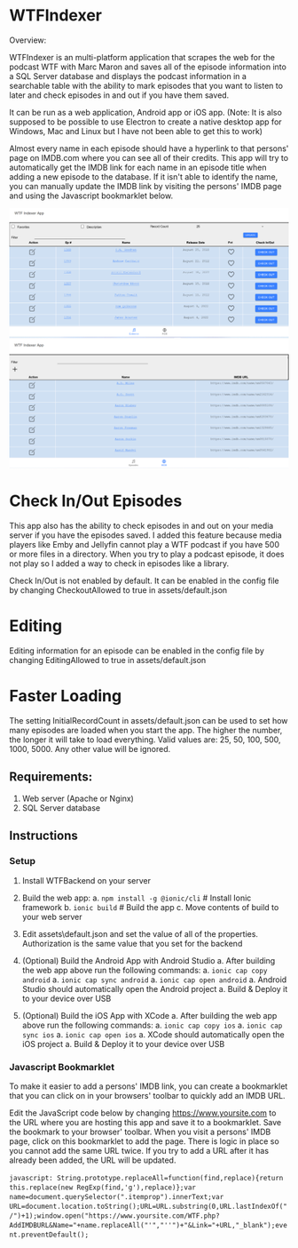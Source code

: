 # WTFIndexer
Overview:

WTFIndexer is an multi-platform application that scrapes the web for the podcast WTF with Marc Maron and saves all of the episode information into a SQL Server database and displays the podcast information in a searchable table with the ability to mark episodes that you want to listen to later and check episodes in and out if you have them saved. 

It can be run as a web application, Android app or iOS app. (Note: It is also supposed to be possible to use Electron to create a native desktop app for Windows, Mac and Linux but I have not been able to get this to work)

Almost every name in each episode should have a hyperlink to that persons' page on IMDB.com where you can see all of their credits. This app will try to automatically get the IMDB link for each name in an episode title when adding a new episode to the database. If it isn't able to identify the name, you can manually update the IMDB link by visiting the persons' IMDB page and using the Javascript bookmarklet below.

![Episodes](https://github.com/SegiH/WTFIndexer/blob/main/screenshots/Episodes.png?raw=true)
![IMDB](https://github.com/SegiH/WTFIndexer/blob/main/screenshots/IMDB.png?raw=true)

# Check In/Out Episodes
This app also has the ability to check episodes in and out on your media server if you have the episodes saved. I added this feature because media players like Emby and Jellyfin cannot play a WTF podcast if you have 500 or more files in a directory. When you try to play a podcast episode, it does not play so I added a way to check in episodes like a library. 

Check In/Out is not enabled by default. It can be enabled in the config file by changing CheckoutAllowed to true in assets/default.json

# Editing
Editing information for an episode can be enabled in the config file by changing EditingAllowed to true in assets/default.json

# Faster Loading
The setting InitialRecordCount in assets/default.json can be used to set how many episodes are loaded when you start the app. The higher the number, the longer it will take to load everything. Valid values are: 25, 50, 100, 500, 1000, 5000. Any other value will be ignored.

## Requirements:

1. Web server (Apache or Nginx)
1. SQL Server database

## Instructions

### Setup
1. Install WTFBackend on your server
1. Build the web app:
   a. `npm install -g @ionic/cli` # Install Ionic framework
   b. `ionic build` # Build the app
   c. Move contents of build to your web server
1. Edit assets\default.json and set the value of all of the properties. Authorization is the same value that you set for the backend

1. (Optional) Build the Android App with Android Studio
   a. After building the web app above run the following commands:
   a. `ionic cap copy android`
   a. `ionic cap sync android`
   a. `ionic cap open android`
   a. Android Studio should automatically open the Android project
   a. Build & Deploy it to your device over USB

1. (Optional) Build the iOS App with XCode
   a. After building the web app above run the following commands:
   a. `ionic cap copy ios`
   a. `ionic cap sync ios`
   a. `ionic cap open ios`
   a. XCode should automatically open the iOS project
   a. Build & Deploy it to your device over USB

### Javascript Bookmarklet
To make it easier to add a persons' IMDB link, you can create a bookmarklet that you can click on in your browsers' toolbar to quickly add an IMDB URL.

Edit the JavaScript code below by changing https://www.yoursite.com to the URL where you are hosting this app and save it to a bookmarklet. Save the bookmark to your browser' toolbar. When you visit a persons' IMDB page, click on this bookmarklet to add the page. There is logic in place so you cannot add the same URL twice. If you try to add a URL after it has already been added, the URL will be updated.

```javascript: String.prototype.replaceAll=function(find,replace){return this.replace(new RegExp(find,'g'),replace)};var name=document.querySelector(".itemprop").innerText;var URL=document.location.toString();URL=URL.substring(0,URL.lastIndexOf("/")+1);window.open("https://www.yoursite.com/WTF.php?AddIMDBURL&Name="+name.replaceAll("'","''")+"&Link="+URL,"_blank");event.preventDefault();```
